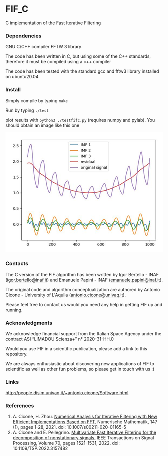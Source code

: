 # FIF_C
C implementation of the Fast Iterative Filtering

### Dependencies ###

GNU C/C++ compiler
FFTW 3 library

The code has been written in C, but using some of the C++ standards, therefore it must be compiled using a c++ compiler

The code has been tested with the standard gcc and fftw3 library installed on ubuntu20.04

### Install ###
Simply compile by typing ``` make ```

Run by typing ``` ./test ```

plot results with ```python3 ./testfifc.py```  (requires numpy and pylab). You should obtain an image like this one

![Screenshot](fifc_test.png)



### Contacts ###
The C version of the FIF algorithm has been written by Igor Bertello - INAF (igor.bertello@inaf.it) and Emanuele Papini - INAF (emanuele.papini@inaf.it).

The original code and algorithm conceptualization are authored by Antonio Cicone - University of L'Aquila (antonio.cicone@univaq.it).

Please feel free to contact us would you need any help in getting FIF up and running.


### Acknowledgments ###
We acknowledge financial support from the Italian Space Agency under the contract ASI “LIMADOU Scienza+” n° 2020-31-HH.0

Would you use FIF in a scientific publication, please add a link to this repository.

We are always enthusiastic about discovering new applications of FIF to scientific as well as other fun problems, so please get in touch with us :)  


### Links ###
 http://people.disim.univaq.it/~antonio.cicone/Software.html

### References ###
1) A. Cicone, H. Zhou. [Numerical Analysis for Iterative Filtering with New Efficient Implementations Based on FFT.](https://arxiv.org/abs/1802.01359) Numerische Mathematik, 147 (1), pages 1-28, 2021. doi: 10.1007/s00211-020-01165-5
2) A. Cicone and E. Pellegrino. [Multivariate Fast Iterative Filtering for the decomposition of nonstationary signals.](https://arxiv.org/abs/1902.04860) IEEE Transactions on Signal Processing, Volume 70, pages 1521-1531, 2022. doi: 10.1109/TSP.2022.3157482
